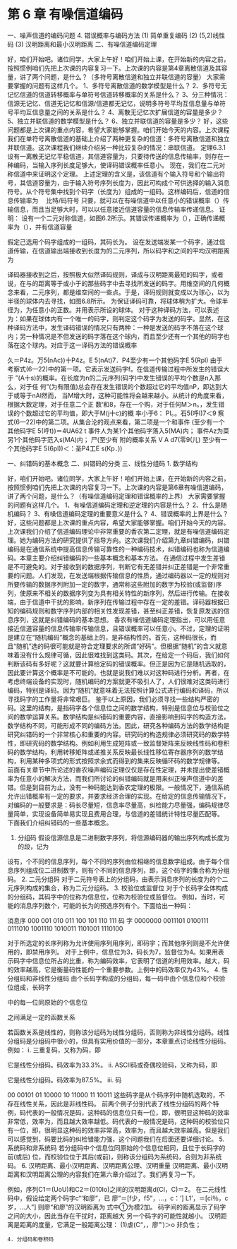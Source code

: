 # 第 6 章 有噪信道编码

一、噪声信道的编码问题
4. 错误概率与编码方法
		(1) 简单重复编码
		(2) (5,2)线性码
		(3) 汉明距离和最小汉明距离
二、有噪信道编码定理

好，咱们开始吧。诸位同学，大家上午好！咱们开始上课，在开始新的内容之前，按照惯例咱们先把上次课的内容复习一下。上次课的内容是第4章离散信道及其容量，讲了两个问题，是什么？（多符号离散信道和独立并联信道的容量）
大家需要掌握的问题有这样几个。
1、多符号离散信道的数学模型是什么？
2、多符号无记忆信道的信道转移概率与单符号信道转移概率的关系是什么？
3、分三种情况：信源无记忆、信道无记忆和信源/信道都无记忆，说明多符号平均互信息量与单符号平均互信息量之间的关系是什么？ 
4、离散无记忆次扩展信道的容量是多少？
5、独立并联信道的数学模型是什么？
6、独立并联信道的容量是多少？
好，这些问题都是上次课的重点内容，希望大家能够掌握。咱们开始今天的内容。上次课程我们在单符号离散信道的基础上介绍了两种更复杂的信道：多符号离散信道和独立并联信道。这次课程我们继续介绍另一种比较复杂的情况：串联信道。
定理6.3.1　设有一离散无记忆平稳信道，其信道容量为，只要待传送的信息传输率，则存在一种编码，当输入序列长度足够大，使译码错误概率任意小。
现在，我们在二元对称信道中来证明这个定理。
上述定理的含义是，该信道有个输入符号和个输出符号，其信道容量为，由于输入符号序列长度为，因此可构成个可供选择的输入消息符号。从个符号集中找到个码字（长度为）组成的一组码。这样编码后，信道的信息传输率为
　比特/码符号
只要，就可以在有噪信道中以任意小的错误概率（）传输信息，而且当足够大时，可以以任意接近信道容量的信息传输率传递信息。
证明：
设有一个二元对称信道，如图6.2所示。其错误传递概率为（），正确传递概率为（），并有信道容量

假定己选用个码字组成的一组码，其码长为。
设在发送端发某一个码字，通过信道传输，在信道输出端接收到长度为的二元序列，所以码字和之间的平均汉明距离为

译码器接收到之后，按照极大似然译码规则，译成与汉明距离最短的码字，或者说，在与的距离等于或小于的那些码字中去寻找所发送的码字。用维空间的几何概念来看，二元序列，都是维空间的一些点。于是，译码规则就变成以为球心，以为半径的球体内去寻找，如图6.8所示。
为保证译码可靠，将球体稍为扩大。令球半径为，为任意小的正数。并用表示所设的球体。
对于这种译码方法，可以表述为：如果在球体内有一个唯一的码字，则判定这个码字为发送的码字。显然，在这种译码方法中，发生译码错误的情况只有两种：一种是发送的码字不落在这个球内；另一种情况是不但发送的码字落在这个球内，而且至少还有一个其他的码字也落在这个球内。对应于这一译码方法的错误概率

久＝P4z。万5(nAc))十P4z。E 5(nAt)7．P4至少有一个其他码字E 5(Rpl)
由于
    考察式(6—22)中的第一项。它表示发送码字f。在信道传输过程中所发生的错误大于
”(A十s)的概率。在长度为n的二元序列(码字)中发生错误的平均个数是n入那么，对于任
何”(为有限值)总会存在发生错误的个数超过它的平均值nP，即达到大于或等于nAl然而，
当M增大时，这种可能性将会越来越小。从统计的角度来看，根据大数定理，对于任意二个正
数‘和8，存在一个购，对于任何M＞n。，发生错误的个数超过它的平均值，即大于M(j十c)的概
率小于6：
    PI。。石5(呼I)7＜9
察式(6—22)中的第二项。从集合沦的观点来看，第二项是一个和事件
    (至少有一个其他码字E 5(呼t))＝4UA62
    t
事件人为某1个其他码字落入5(MA)内；
事件Az为菜另1个其他码字范入s(MA)内；
    尸(至少有
附的概率关系
V A d7(零9(儿)
至少有一个其他码字E 5(6pl))＜：圣P4工E s(Kp．))



一、纠错码的基本概念
二、纠错码的分类
三、线性分组码
	1. 数学结构

好，咱们开始吧。诸位同学，大家上午好！咱们开始上课，在开始新的内容之前，按照惯例咱们先把上次课的内容复习一下。上次课的内容是第6章有噪信道编码，讲了两个问题，是什么？（有噪信道编码定理和错误概率的上界）
大家需要掌握的问题有这样几个。
1、有噪信道编码定理和逆定理的内容是什么？
2、什么是随机编码？
3、有噪信道编码定理的重要意义是什么？
4、错误概率的上界是什么？
好，这些问题都是上次课的重点内容，希望大家能够掌握。咱们开始今天的内容。上次课我们介绍了信道编码理论中非常重要的香农第二定理，就是有噪信道编码定理。她为编码方法的研究提供了指导方向。这次课我们介绍第九章纠错编码，纠错编码是在通信系统中提高信息传输可靠性的一种编码技术，纠错编码也称为信道编码。本章主要介绍纠错编码的一些基本概念和基本方法。
在通信过程中发生差错是不可避免的。对于接收到的数据序列，判断它有无差错并纠正差错是一个非常重要的问题。人们发现，在发送端根据传输信息的性质，通过编码器以一定的规则对所要传输的数据序列附加一定的数字，通常称这些附加的数字为校验(或监督)序列，使原来不相关的数据序列变为具有相关特性的新序列，然后进行传输。在接收端，由于信道中干扰的影响，新序列在传输过程中存在一定的差错。译码器根据已知的编码规则和数字序列内部的相关性发现差错，甚至纠正差错，恢复原发送的信息序列，这就是纠错编码的基本思想。
香农有噪信道编码定理指出，可以用任意接近信道容量的信息传输率传输信息，且错误概率可以任意小。不过，定理的证明是建立在“随机编码”概念的基础上的，是非结构性的。首先，这种码很长，而且“随机”选的码很可能就是符合定理要求的所谓“好码”。但根据“随机”的含义就意味着没有什么规律可循，因此很难找到这类码。其次，在给定一个码后，我们如何判断该码有多好呢？这就要计算给定码的错误概率。但正是因为它是随机选取的，因此要计算这个概率是不可能的。也就是说我们难以对这种码进行分析。再者，在考虑终端设备的实现时，随机编码的方案就更不吸引人了，人们很难对这类码进行编码，特别是译码。因为“随机”就意味着无法按照计算公式进行编码和译码，所以寻找码字的工作量将非常艰巨。
鉴于以上原因，我们必须寻找一些结构严密的码。这里的结构，是指码字各个信息位之间的数学结构，特别是信息位与校验位之间的数学运算关系。数学结构是纠错码的重要内容，直接影响到码字的构造方法，数学结构不同，可能形成不同的编码方法。因此，研究各种编码方法的数学结构是研究纠错码的一个非常核心和重要的内容。研究码的构造规律必须研究码的数学特性，即研究码的数学结构。例如利用生成短阵或一致监督矩阵来反映线性码和卷积码的数学结构，利用转移矩阵或递推关系反映最长线性移位寄存器序列的数学结构，利用某种多项式的形式按照求余式而得到的集来反映循环码的数学规律等。
前面有关章节中所论述的香农噪声编码定理仅仅是存在性定理，并未提出使差错概率为任意小的解决方法，而我们所讨论的纠错编码就是用来纠正噪声信道中的差错。但是到目前为止，没有一种码能达到香农定理的极限。一般情况下，通信系统允许出错概率有一定的要求，并要求经济合理的实现。在给定的信息传输情况下，对编码的一般要求是：码长尽量短，信息率尽量高，纠检能力尽量强，编码规律尽量简单，实现设备简单易实现且费用合理，与信道的差错统计特性尽量匹配等。
下面我们介绍纠错码的一些基本概念。
1. 分组码
假设信源信息是二进制数字序列，将信源编码器的输出序列构成长度为的段，记为

设有，个不同的信息序列，每个不同的序列由位相继的信息数字组成。由于每个信息序列组成位二进制数字，则有个不同的信息序列，即，这个码字的集合称为分组码。
2. 二元分组码
对于二元符号表上的分组码，由表示消息序列的长度为的个二元序列构成的集合，称为二元分组码。
3. 校验位或监督位
对于个长码字全体构成的分组码，其码字中的位称为信息位，位称为校验位或监督位。
例如，当时，可能的消息序列数个，可能的长为的预选序列有个。下面给出一种码：

消息序
000
001
010
011
100
101
110
111
码  字
0000000
0011101
0100111
0111010
1001110
1010011
1101001
1110100

对于所选定的长序列称为允许使用序列用序列，即码宇；而其他序列则是不允许使用的，即禁用序列。
对于上例中，信息位为3，码长为7，监督位为4。如果用表示码字中信息位所占的比重，称为编码效率，它表明了信道的利用效率。越大，码的效率越高，它是衡量码性能的一个重要参数。上例中的码效率仅为43%。
4. 性分组码和非线性分组码
由个长码字构成的分组码，每一码中由个信息位和个校验位组成，长码字

中的每一位同原始的个信息位

之间满足一定的函数关系

若函数关系是线性的，则称该分组码为线性分组码，否则称为非线性分组码。线性分组码是分组码中很小的，但具有实用价值的一部分，本章重点讨论线性分组码。
例如：
ⅰ. 三重复码，又称为码，即



它是线性分组码。码效率为33.3%。
ⅱ. ASCII码或奇偶校验码，又称为码，即



它是线性分组码。码效率为87.5%。
ⅲ. 码
	
00	00101
01	10000
10	11000
11	10011
这些码字是从个码序列中随机选取的，不存在线性关系，因此是非线性码。
前两个例子分别代表了线性分组码的两个特例，码代表的一般情况是码，这种码的信息位只有一位，即，很明显这种码的效率非常低，效率为，而且越大效率越低。码代表的一般情况是码，这种码的校验位只有一位，即，很明显这种码的效率非常高，效率为，而且越大效率越高。但是我们可以感觉到，码要比码的纠检错能力强，这个问题我们在后面还要详细讨论。
5. 系统码和非系统码
若分组码中个信息位同原始的个信息位相同，且位于长码字的前(或后) 位，而校验位位于其后(或前)，则称该分组码为系统码，合则为非系统码。
6. 汉明距离、最小汉明距离、汉明距离公理、汉明重量
汉明距离、最小汉明距离和汉明距离公理的内容我们在第六章介绍过了。我们再复习一下。

例如，序列C1＝(UoU)和C2＝(010Io)之间的汉明距离d(CI，C)＝2。
    在二元线性码中，假设给定两个码字c“’和廖”，已
    廖”＝[f少，f5”，…，c：’]
    L1’，＝[ci％，c岁，…人”]
则廖“和廖”的汉明距离为
式中①为模2加。
    码字间的距离显示了码字之问的大小，因此当存在干扰时，距离越大
另一个码字的可能性就越小。
    汉明距离是距离的度量，它满足一般距离公理：
    (1)虐(C“，，廖”’)＞o  非负性；





	4. 分组码和卷积码